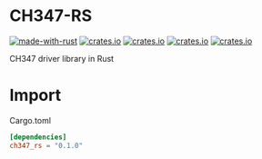 
# CH347-RS

[![made-with-rust](https://img.shields.io/badge/Made%20with-Rust-1f425f.svg)](https://www.rust-lang.org/)
[![crates.io](https://img.shields.io/crates/d/ch347-rs.svg)](https://crates.io/crates/ch347_rs)
[![crates.io](https://img.shields.io/crates/l/ch347-rs.svg)](https://crates.io/crates/ch347_rs)
[![crates.io](https://img.shields.io/crates/v/ch347-rs.svg)](https://crates.io/crates/ch347_rs)
[![crates.io](https://img.shields.io/badge/docs.rs-latest-blue)](https://docs.rs/ch347_rs/latest/ch347_rs/)

CH347 driver library in Rust

# Import

Cargo.toml

```toml
[dependencies]
ch347_rs = "0.1.0"
```

